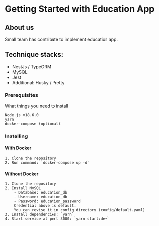 # Getting Started with Education App

## About us

Small team has contribute to implement education app.

## Technique stacks:
- NestJs / TypeORM
- MySQL
- Jest
- Additional: Husky / Pretty

### Prerequisites

What things you need to install

    Node.js v18.6.0
    yarn
    docker-compose (optional)

### Installing
#### With Docker

    1. Clone the repository
    2. Run command: `docker-compose up -d`

#### Without Docker

    1. Clone the repository
    2. Install MySQL
        - Database: education_db
        - Username: education_db
        - Password: education_password
        Credential above is default.
        You can revise it in config directory (config/default.yaml)
    3. Install dependencies: `yarn`
    4. Start service at port 3000: `yarn start:dev`
